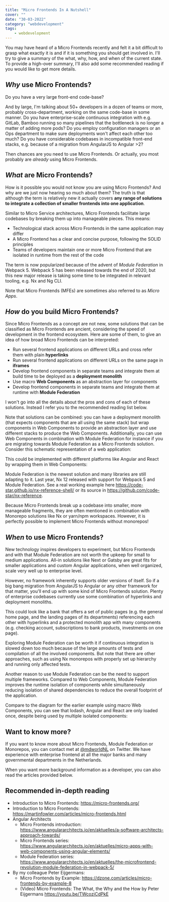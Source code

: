 ```yaml
---
title: "Micro Frontends In A Nutshell"
cover: ""
date: "30-03-2022"
category: "webdevelopment"
tags:
    - webdevelopment
---
```


You may have heard of a Micro Frontends recently and felt it a bit difficult to grasp what exactly it is and if it is something you should get involved in. I'll try to give a summary of the what, why, how, and when of the current state. To provide a high-over summary, I'll also add some recommended reading if you would like to get more details.

## _Why_ use Micro Frontends?

Do you have a very large front-end code-base? 

And by large, I'm talking about 50+ developers in a dozen of teams or more, probably cross-department, working on the same code-base in some manner. 
Do you have enterprise-scale continuous integration with e.g. GitLab, Bamboo running so many pipelines that the bottleneck is no longer a matter of adding more pods? 
Do you employ configuration managers or an Ops department to make sure deployments won't affect each other too much?
Do you have considerable codebases in incompatible front-end stacks, e.g. because of a migration from AngularJS to Angular >2?

Then chances are you need to use Micro Frontends. Or actually, you most probably are _already_ using Micro Frontends.

## _What_ are Micro Frontends?

How is it possible you would not know you are using Micro Frontends? And why are we just now hearing so much about them? The truth is that although the term is relatively new it actually covers **any range of solutions to integrate a collection of smaller frontends into one application**.

Similar to Micro Service architectures, Micro Frontends facilitate large codebases by breaking them up into manageable pieces. This means:

* Technological stack across Micro Frontends in the same application may differ
* A Micro Frontend has a clear and concise purpose, following the SOLID principles
* Teams of developers maintain one or more Micro Frontend that are isolated in runtime from the rest of the code

The term is now popularized because of the advent of _Module Federation_ in Webpack 5. Webpack 5 has been released towards the end of 2020, but this new major release is taking some time to be integrated in relevant tooling, e.g. Nx and Ng CLI.

Note that Micro Frontends (MFEs) are sometimes also referred to as _Micro Apps_.

## _How_ do you build Micro Frontends?

Since Micro Frontends as a concept are not new, some solutions that can be classified as Micro Frontends are ancient, considering the speed of development in the frontend ecosystem. Here are some of them, to give an idea of how broad Micro Frontends can be interpreted:

* Run several frontend applications on different URLs and cross refer them with plain **hyperlinks**
* Run several frontend applications on different URLs on the same page in **iframes**
* Develop frontend components in separate teams and integrate them at build time to be deployed as a **deployment monolith**
* Use macro **Web Components** as an abstraction layer for components
* Develop frontend components in separate teams and integrate them at runtime with **Module Federation**

I won't go into all the details about the pros and cons of each of these solutions. Instead I refer you to the recommended reading list below.

Note that solutions can be combined: you can have a deployment monolith (that expects components that are all using the same stack) but wrap components in Web Components to provide an abstraction layer and use different stacks to produce the Web Components. Additionally, you can use Web Components in combination with Module Federation for instance if you are migrating towards Module Federation as a Micro Frontends solution.
Consider this schematic representation of a web application:

<simple-light-box img-path="/lightbox/mfe/page.svg" img-title="Overview of a page"></simple-light-box>

This could be implemented with different platforms like Angular and React by wrapping them in Web Components:

<simple-light-box img-path="/lightbox/mfe/web-components.svg" img-title="Web Components"></simple-light-box>

Module Federation is the newest solution and many libraries are still adapting to it. Last year, Nx 12 released with support for Webpack 5 and Module Federation. See a real working example here https://code-star.github.io/nx-reference-shell/ or its source in https://github.com/code-star/nx-reference.

Because Micro Frontends break up a codebase into smaller, more manageable fragments, they are often mentioned in combination with Monorepo solutions like Nx or yarn/npm workspaces. However, it is perfectly possible to implement Micro Frontends without monorepos!

## _When_ to use Micro Frontends?

New technology inspires developers to experiment, but Micro Frontends and with that Module Federation are not worth the upkeep for small to medium applications. All-in solutions like Next or Gatsby are great fits for smaller applications and custom Angular applications, when well organized, scale very well up to enterprise level.

However, no framework inherently supports older versions of itself. So if a big bang migration from AngularJS to Angular or any other framework for that matter, you'll end up with some kind of Micro Frontends solution. Plenty of enterprise codebases currently use some combination of hyperlinks and deployment monoliths.

This could look like a bank that offers a set of public pages (e.g. the general home page, and the landing pages of its departments) referencing each other with hyperlinks and a protected monolith app with many components (e.g. checking account, subscriptions to bank products, investments on one page).

<simple-light-box img-path="/lightbox/mfe/hyperlinks-and-monolith.svg" img-title="Hyperlinks and Monolith"></simple-light-box>

Exploring Module Federation can be worth it if continuous integration is slowed down too much because of the large amounts of tests and compilation of all the involved components. But note that there are other approaches, such as using Nx monorepos with properly set up hierarchy and running only affected tests.

Another reason to use Module Federation can be the need to support multiple frameworks. Compared to Web Components, Module Federation improves the runtime isolation of components while simultaneously reducing isolation of shared dependencies to reduce the overall footprint of the application.

Compare to the diagram for the earlier example using macro Web Components, you can see that lodash, Angular and React are only loaded once, despite being used by multiple isolated components:

<simple-light-box img-path="/lightbox/mfe/module-federation.svg" img-title="Module Federation"></simple-light-box>

## Want to know more?

If you want to know more about Micro Frontends, Module Federation or Monorepos, you can contact met at [@mdworldNL](https://twitter.com/mdworldNL) on Twitter. We have experience with enterprise frontend at all the major banks and many governmental departments in the Netherlands.

When you want more background information as a developer, you can also read the articles provided below.

## Recommended in-depth reading

* Introduction to Micro Frontends: https://micro-frontends.org/
* Introduction to Micro Frontends: https://martinfowler.com/articles/micro-frontends.html
* Angular Architects 
  * Micro Frontends introduction: https://www.angulararchitects.io/en/aktuelles/a-software-architects-approach-towards/ 
  * Micro Frontends series: https://www.angulararchitects.io/en/aktuelles/micro-apps-with-web-components-using-angular-elements/ 
  * Module Federation series: https://www.angulararchitects.io/en/aktuelles/the-microfrontend-revolution-module-federation-in-webpack-5/
* By my colleague Peter Eijgermans:
  * Micro Frontends by Example: https://dzone.com/articles/micro-frontends-by-example-8
  * (Video) Micro Frontends: The What, the Why and the How by Peter Eijgermans https://youtu.be/TWcoziCdPkE
